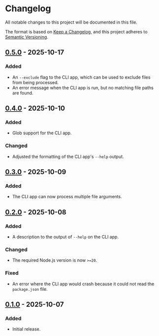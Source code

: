 Changelog
=========

All notable changes to this project will be documented in this file.

The format is based on [Keep a Changelog](https://keepachangelog.com/en/1.1.0/),
and this project adheres to [Semantic Versioning](https://semver.org/spec/v2.0.0.html).

[0.5.0] - 2025-10-17
--------------------

### Added

- An `--exclude` flag to the CLI app, which can be used to exclude files from being processed.
- An error message when the CLI app is run, but no matching file paths are found.

[0.4.0] - 2025-10-10
--------------------

### Added

- Glob support for the CLI app.

### Changed

- Adjusted the formatting of the CLI app's `--help` output.

[0.3.0] - 2025-10-09
--------------------

### Added

- The CLI app can now process multiple file arguments.

[0.2.0] - 2025-10-08
--------------------

### Added

- A description to the output of `--help` on the CLI app.

### Changed

- The required Node.js version is now `>=20`.

### Fixed

- An error where the CLI app would crash because it could not read the `package.json` file.

[0.1.0] - 2025-10-07
--------------------

### Added

- Initial release.

[0.5.0]: https://github.com/jbenner-radham/node-plus-x/compare/v0.4.0...v0.5.0
[0.4.0]: https://github.com/jbenner-radham/node-plus-x/compare/v0.3.0...v0.4.0
[0.3.0]: https://github.com/jbenner-radham/node-plus-x/compare/v0.2.0...v0.3.0
[0.2.0]: https://github.com/jbenner-radham/node-plus-x/compare/v0.1.0...v0.2.0
[0.1.0]: https://github.com/jbenner-radham/node-plus-x/releases/tag/v0.1.0
